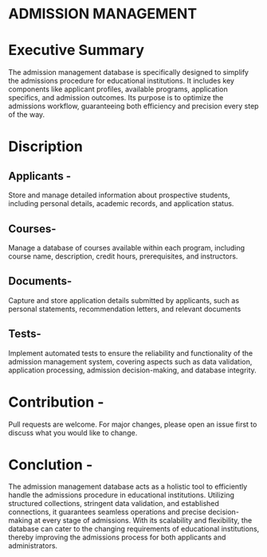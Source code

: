 # ADMISSION MANAGEMENT 
# Executive Summary
The admission management database is specifically designed to simplify the admissions procedure for educational institutions. It includes key components like applicant profiles, available programs, application specifics, and admission outcomes. Its purpose is to optimize the admissions workflow, guaranteeing both efficiency and precision every step of the way.
# Discription 
## Applicants -
Store and manage detailed information about prospective students, including personal details, academic records, and application status.
## Courses-
Manage a database of courses available within each program, including course name, description, credit hours, prerequisites, and instructors.
## Documents-
Capture and store application details submitted by applicants, such as personal statements, recommendation letters, and relevant documents
## Tests-
Implement automated tests to ensure the reliability and functionality of the admission management system, covering aspects such as data validation, application processing, admission decision-making, and database integrity.
# Contribution -
Pull requests are welcome. For major changes, please open an issue first to discuss what you would like to change.
# Conclution -
The admission management database acts as a holistic tool to efficiently handle the admissions procedure in educational institutions. Utilizing structured collections, stringent data validation, and established connections, it guarantees seamless operations and precise decision-making at every stage of admissions. With its scalability and flexibility, the database can cater to the changing requirements of educational institutions, thereby improving the admissions process for both applicants and administrators.




